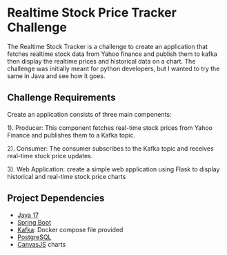 # Realtime Stock Price Tracker Challenge

The Realtime Stock Tracker is a challenge to create an application that fetches realtime stock data from 
Yahoo finance and publish them to kafka then display the realtime prices and historical data on a chart.
The challenge was initially meant for python developers, but I wanted to try the same in Java and see how it goes.

## Challenge Requirements

Create an application consists of three main components:

1). Producer: This component fetches real-time stock prices from Yahoo Finance and publishes them to a Kafka topic.

2). Consumer: The consumer subscribes to the Kafka topic and receives real-time stock price updates.

3). Web Application: create a simple web application using Flask to display historical and real-time stock price charts


## Project Dependencies
* [Java 17](https://openjdk.org/projects/jdk/17/)
* [Spring Boot](https://spring.io/projects/spring-boot)
* [Kafka](https://kafka.apache.org/): Docker compose file provided
* [PostgreSQL](https://www.postgresql.org/)
* [CanvasJS](https://canvasjs.com/) charts